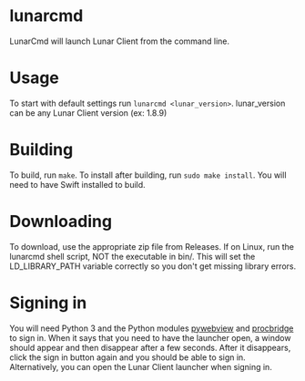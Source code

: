 # lunarcmd
LunarCmd will launch Lunar Client from the command line.
# Usage
To start with default settings run `lunarcmd <lunar_version>`. lunar_version can be any Lunar Client version (ex: 1.8.9)
# Building
To build, run `make`. To install after building, run `sudo make install`. You will need to have Swift installed to build.
# Downloading
To download, use the appropriate zip file from Releases. If on Linux, run the lunarcmd shell script, NOT the executable in bin/. This will set the LD_LIBRARY_PATH variable correctly so you don't get missing library errors.
# Signing in
You will need Python 3 and the Python modules [pywebview](https://pypi.org/project/pywebview/) and [procbridge](https://pypi.org/project/procbridge/) to sign in. When it says that you need to have the launcher open, a window should appear and then disappear after a few seconds. After it disappears, click the sign in button again and you should be able to sign in. Alternatively, you can open the Lunar Client launcher when signing in.
